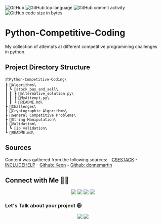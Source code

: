 ![GitHub](https://img.shields.io/github/license/umer-r/Python-Competitive-Coding) ![GitHub top language](https://img.shields.io/github/languages/top/umer-r/Python-Competitive-Coding) ![GitHub commit activity](https://img.shields.io/github/commit-activity/m/umer-r/Python-Competitive-Coding) ![GitHub code size in bytes](https://img.shields.io/github/languages/code-size/umer-r/Python-Competitive-Coding)

# Python-Competitive-Coding
My collection of attempts at different competitive programming challenges in python.

## Project Directory Structure
    📦Python-Competitive-Coding\
    ┣ 📂Algorithms\
    ┃ ┗ 📂stock_buy_and_sell\
    ┃ ┃ ┣ 📜alternative_solution.py\
    ┃ ┃ ┣ 📜MyAttempt.py\
    ┃ ┃ ┗ 📜README.md\
    ┣ 📂Challenges\
    ┣ 📂Cryptographic Algorithms\
    ┣ 📂General Competitive Problems\
    ┣ 📂String Manipulation\
    ┣ 📂Validation\
    ┃ ┗ 📂ip_validation\
    ┗ 📜README.md\

## Sources
Content was gathered from the following sources:
    - [CSESTACK](https://www.csestack.org/python-competitive-programming-questions-practice/)
    - [INCLUDEHELP](https://www.includehelp.com/python/tic-tac-toe-competitive-coding-questions.aspx)
    - [Github: Keon](https://github.com/keon/algorithms/blob/master/algorithms/strings/)
    - [Github: donnemartin](https://github.com/donnemartin/interactive-coding-challenges)

## Connect with Me 🤝🏻 &nbsp;

<p align="center">
<a href="https://www.linkedin.com/in/umer-r-437120214/"><img src="https://img.shields.io/badge/-Umer%20R-0077B5?style=flat&logo=Linkedin&logoColor=white"/></a>
<a href="mailto:russs3400@gmail.com"><img src="https://img.shields.io/badge/-Umer R-D14836?style=flat&logo=Gmail&logoColor=white"/></a>
<a href="https://instagram.com/umer_r74"><img src="https://img.shields.io/badge/-@umer__r74-E4405F?style=flat&logo=Instagram&logoColor=white"/></a>
<a href="https://twitter.com/umer_74"><img src="https://img.shields.io/badge/-@umer__74-1877F2?style=flat&logo=Twitter&logoColor=white"/></a>
</p>

### Let's Talk about your project :smiley:

<p align="center">
<a href="https://www.upwork.com/freelancers/~011184505ed9059668"><img src="https://img.shields.io/badge/-Umer%20R-6fda44?style=flat&logo=upwork&logoColor=white"/></a>
<a href="https://www.fiverr.com/hamza_rajaz"><img src="https://img.shields.io/badge/-Umer%20R-00b22d?style=flat&logo=Fiverr&logoColor=white"/></a>

</p>